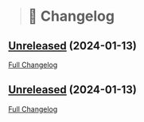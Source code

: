 > # 📑 Changelog

## [Unreleased](https://github.com/Ghost-Hackers/sph-report-cleanup/releases) (2024-01-13)

[Full Changelog](https://github.com/Ghost-Hackers/sph-report-cleanup/Ghost-Hackers/sph-report-cleanup/compare/v0.1.0...Unreleased)

## [Unreleased](https://github.com/Ghost-Hackers/sph-report-cleanup/releases) (2024-01-13)

[Full Changelog](https://github.com/Ghost-Hackers/sph-report-cleanup/Ghost-Hackers/sph-report-cleanup/compare/v0.1.0...Unreleased)

